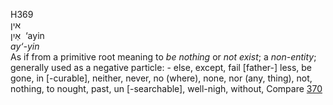 <body>
  <p>H369<br>  אין  <br> אַיִן  ‎  ‘ayin  <br><i>ay‘-yin </i><br>As if from a primitive root meaning to <i>be</i> <i>nothing</i> or <i>not</i> <i>exist</i>; a <i>non-entity</i>; generally used as a negative particle: - else, except, fail [father-] less, be gone, in [-curable], neither, never, no (where), none, nor (any, thing), not, nothing, to nought, past, un [-searchable], well-nigh, without, Compare <a href="h0370.htm">370</a> <br></p>
 </body>